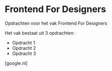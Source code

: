 # Frontend For Designers
Opdrachten voor het vak Frontend For Designers

Het vak bestaat uit 3 opdrachten:
- Opdracht 1
- Opdracht 2
- Opdracht 3


[google.nl]
